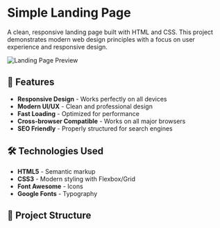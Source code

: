 # Simple Landing Page

A clean, responsive landing page built with HTML and CSS. This project demonstrates modern web design principles with a focus on user experience and responsive design.

![Landing Page Preview](https://via.placeholder.com/800x400/6a1cb0/ffffff?text=Simple+Landing+Page)

## 🚀 Features

- **Responsive Design** - Works perfectly on all devices
- **Modern UI/UX** - Clean and professional design
- **Fast Loading** - Optimized for performance
- **Cross-browser Compatible** - Works on all major browsers
- **SEO Friendly** - Properly structured for search engines

## 🛠️ Technologies Used

- **HTML5** - Semantic markup
- **CSS3** - Modern styling with Flexbox/Grid
- **Font Awesome** - Icons
- **Google Fonts** - Typography

## 📁 Project Structure
